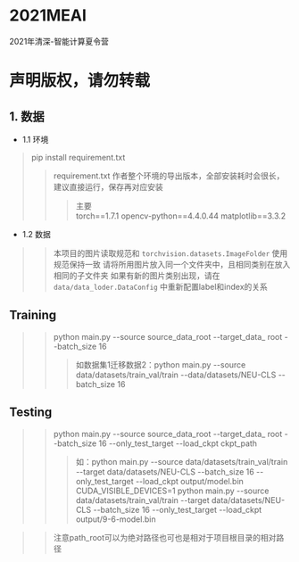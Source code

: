 # 2021MEAI
2021年清深-智能计算夏令营
# 声明版权，请勿转载



## 1. 数据
* 1.1 环境
> pip install requirement.txt
>> requirement.txt 作者整个环境的导出版本，全部安装耗时会很长， 建议直接运行，保存再对应安装
>>> 主要  
>torch==1.7.1
>opencv-python==4.4.0.44
>matplotlib==3.3.2


* 1.2 数据
>> 本项目的图片读取规范和 `torchvision.datasets.ImageFolder` 使用规范保持一致
>> 请将所用图片放入同一个文件夹中，且相同类别在放入相同的子文件夹
>> 如果有新的图片类别出现，请在 `data/data_loder.DataConfig` 中重新配置label和index的关系


## Training

>> python main.py --source source_data_root --target_data_ root --batch_size 16
>>> 如数据集1迁移数据2：python main.py --source data/datasets/train_val/train --data/datasets/NEU-CLS --batch_size 16

## Testing
>> python main.py --source source_data_root --target_data_ root --batch_size 16 --only_test_target --load_ckpt ckpt_path
>>> 如：python main.py --source data/datasets/train_val/train --target data/datasets/NEU-CLS --batch_size 16 --only_test_target --load_ckpt output/model.bin 
CUDA_VISIBLE_DEVICES=1 python main.py --source data/datasets/train_val/train --target data/datasets/NEU-CLS --batch_size 16 --only_test_target --load_ckpt output/9-6-model.bin

>> 注意path_root可以为绝对路径也可也是相对于项目根目录的相对路径